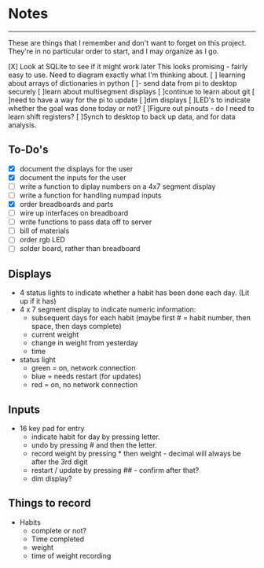 # Notes
-----------------------
These are things that I remember and don't want to forget on this project.  They're in no particular order to start, and I may organize as I go.

[X] Look at SQLite to see if it might work later
	This looks promising - fairly easy to use.  Need to diagram exactly what I'm thinking about.
[ ] learning about arrays of dictionaries in python
[ ]- send data from pi to desktop securely
[ ]learn about multisegment displays
[ ]continue to learn about git
[ ]need to have a way for the pi to update
[ ]dim displays
[ ]LED's to indicate whether the goal was done today or not?
[ ]Figure out pinouts - do I need to learn shift registers?
[ ]Synch to desktop to back up data, and for data analysis.


## To-Do's
-[X] document the displays for the user
-[X] document the inputs for the user
-[ ] write a function to diplay numbers on a 4x7 segment display
-[ ] write a function for handling numpad inputs
-[x] order breadboards and parts
-[ ] wire up interfaces on breadboard
-[ ] write functions to pass data off to server
-[ ] bill of materials
-[ ] order rgb LED
-[ ] solder board, rather than breadboard

## Displays
- 4 status lights to indicate whether a habit has been done each day.  (Lit up if it has)
- 4 x 7 segment display to indicate numeric information:
	- subsequent days for each habit (maybe first # = habit number, then space, then days complete)
	- current weight
	- change in weight from yesterday
	- time
- status light
	- green = on, network connection
	- blue = needs restart (for updates)
	- red = on, no network connection

## Inputs
- 16 key pad for entry
	- indicate habit for day by pressing letter.
	- undo by pressing # and then the letter.
	- record weight by pressing * then weight - decimal will always be after the 3rd digit
	- restart / update by pressing *#*# - confirm after that?
	- dim display?

## Things to record
- Habits
	- complete or not?
	- Time completed
	- weight
	- time of weight recording


